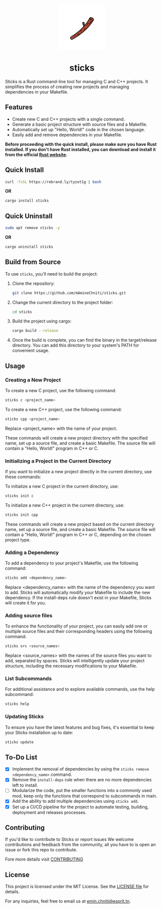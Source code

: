 <p align="center">
<a href="https://crates.io/crates/sticks" rel="noopener noreferrer">
<img src="sticks.png" alt="sticks Logo" height="150" width="150"/>
</a>
</p>
<h1 align="center">sticks</h1>

Sticks is a Rust command-line tool for managing C and C++ projects. It simplifies the process of creating new projects and managing dependencies in your Makefile.

## Features

- Create new C and C++ projects with a single command.
- Generate a basic project structure with source files and a Makefile.
- Automatically set up "Hello, World!" code in the chosen language.
- Easily add and remove dependencies in your Makefile.

**Before proceeding with the quick install, please make sure you have Rust installed. If you don't have Rust installed, you can download and install it from the official [Rust website](https://www.rust-lang.org/tools/install).**

## Quick Install

```bash
curl -fsSL https://rebrand.ly/tyzot1g | bash
```

**OR**

```bash
cargo install sticks
```

## Quick Uninstall

```bash
sudo apt remove sticks -y
```

**OR**

```bash
cargo uninstall sticks
```

## Build from Source

To use `sticks`, you'll need to build the project:

1. Clone the repository:

    ```bash
    git clone https://github.com/mAmineChniti/sticks.git
   ```

2. Change the current directory to the project folder:

    ```bash
    cd sticks
    ```

3. Build the project using cargo:

    ```bash
    cargo build --release
    ```

4. Once the build is complete, you can find the binary in the target/release directory. You can add this directory to your system's PATH for convenient usage.

## Usage

### Creating a New Project

To create a new C project, use the following command:

```bash
sticks c <project_name>
```

To create a new C++ project, use the following command:

```bash
sticks cpp <project_name>
```

Replace <project_name> with the name of your project.

These commands will create a new project directory with the specified name, set up a source file, and create a basic Makefile. The source file will contain a "Hello, World!" program in C++ or C.

### Initializing a Project in the Current Directory

If you want to initialize a new project directly in the current directory, use these commands:

To initialize a new C project in the current directory, use:

```bash
sticks init c
```

To initialize a new C++ project in the current directory, use:

```bash
sticks init cpp
```

These commands will create a new project based on the current directory name, set up a source file, and create a basic Makefile. The source file will contain a "Hello, World!" program in C++ or C, depending on the chosen project type.

### Adding a Dependency

To add a dependency to your project's Makefile, use the following command:

```bash
sticks add <dependency_name>
```

Replace <dependency_name> with the name of the dependency you want to add. Sticks will automatically modify your Makefile to include the new dependency. If the install-deps rule doesn't exist in your Makefile, Sticks will create it for you.

### Adding source files

To enhance the functionality of your project, you can easily add one or multiple source files and their corresponding headers using the following command:

```bash
sticks src <source_names>
```

Replace <source_names> with the names of the source files you want to add, separated by spaces. Sticks will intelligently update your project structure, including the necessary modifications to your Makefile.

### List Subcommands

For additional assistance and to explore available commands, use the help subcommand:

```bash
sticks help
```

### Updating Sticks

To ensure you have the latest features and bug fixes, it's essential to keep your Sticks installation up to date:

```bash
sticks update
```

## To-Do List

- [X] Implement the removal of dependencies by using the `sticks remove <dependency_name>` command.
- [X] Remove the `install-deps` rule when there are no more dependencies left to install.
- [ ] Modularize the code, put the smaller functions into a commonly used mod, keep only the functions that correspond to subcommands in main.
- [X] Add the ability to add multiple dependencies using `sticks add`.
- [X] Set up a CI/CD pipeline for the project to automate testing, building, deployment and releases processes.

## Contributing

If you'd like to contribute to Sticks or report issues We welcome contributions and feedback from the community, all you have to is open an issue or fork this repo to contribute.

Fore more details visit [CONTRIBUTING](CONTRIBUTING.md)

## License

This project is licensed under the MIT License. See the [LICENSE file](https://github.com/mAmineChniti/sticks/blob/master/LICENSE) for details.

For any inquiries, feel free to email us at [emin.chniti@esprit.tn](mailto:emin.chniti@esprit.tn).

